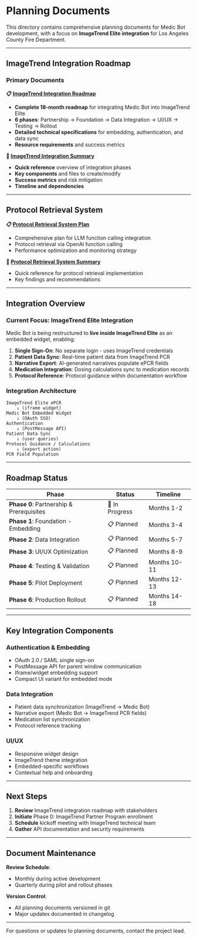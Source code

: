 # Planning Documents

This directory contains comprehensive planning documents for Medic Bot development, with a focus on **ImageTrend Elite integration** for Los Angeles County Fire Department.

---

## ImageTrend Integration Roadmap

### Primary Documents

**📋 [ImageTrend Integration Roadmap](./imagetrend-integration-roadmap.md)**
- **Complete 18-month roadmap** for integrating Medic Bot into ImageTrend Elite
- **6 phases**: Partnership → Foundation → Data Integration → UI/UX → Testing → Rollout
- **Detailed technical specifications** for embedding, authentication, and data sync
- **Resource requirements** and success metrics

**📄 [ImageTrend Integration Summary](./imagetrend-integration-summary.md)**
- **Quick reference** overview of integration phases
- **Key components** and files to create/modify
- **Success metrics** and risk mitigation
- **Timeline and dependencies**

---

## Protocol Retrieval System

**📋 [Protocol Retrieval System Plan](./protocol-retrieval-system-plan.md)**
- Comprehensive plan for LLM function calling integration
- Protocol retrieval via OpenAI function calling
- Performance optimization and monitoring strategy

**📄 [Protocol Retrieval System Summary](./protocol-retrieval-system-summary.md)**
- Quick reference for protocol retrieval implementation
- Key findings and recommendations

---

## Integration Overview

### Current Focus: ImageTrend Elite Integration

Medic Bot is being restructured to **live inside ImageTrend Elite** as an embedded widget, enabling:

1. **Single Sign-On**: No separate login - uses ImageTrend credentials
2. **Patient Data Sync**: Real-time patient data from ImageTrend PCR
3. **Narrative Export**: AI-generated narratives populate ePCR fields
4. **Medication Integration**: Dosing calculations sync to medication records
5. **Protocol Reference**: Protocol guidance within documentation workflow

### Integration Architecture

```
ImageTrend Elite ePCR
    ↓ (iframe widget)
Medic Bot Embedded Widget
    ↓ (OAuth SSO)
Authentication
    ↓ (PostMessage API)
Patient Data Sync
    ↓ (user queries)
Protocol Guidance / Calculations
    ↓ (export action)
PCR Field Population
```

---

## Roadmap Status

| Phase | Status | Timeline |
|-------|--------|----------|
| **Phase 0**: Partnership & Prerequisites | 🔄 In Progress | Months 1-2 |
| **Phase 1**: Foundation - Embedding | 📋 Planned | Months 3-4 |
| **Phase 2**: Data Integration | 📋 Planned | Months 5-7 |
| **Phase 3**: UI/UX Optimization | 📋 Planned | Months 8-9 |
| **Phase 4**: Testing & Validation | 📋 Planned | Months 10-11 |
| **Phase 5**: Pilot Deployment | 📋 Planned | Months 12-13 |
| **Phase 6**: Production Rollout | 📋 Planned | Months 14-18 |

---

## Key Integration Components

### Authentication & Embedding
- OAuth 2.0 / SAML single sign-on
- PostMessage API for parent window communication
- Iframe/widget embedding support
- Compact UI variant for embedded mode

### Data Integration
- Patient data synchronization (ImageTrend → Medic Bot)
- Narrative export (Medic Bot → ImageTrend PCR fields)
- Medication list synchronization
- Protocol reference tracking

### UI/UX
- Responsive widget design
- ImageTrend theme integration
- Embedded-specific workflows
- Contextual help and onboarding

---

## Next Steps

1. **Review** ImageTrend integration roadmap with stakeholders
2. **Initiate** Phase 0: ImageTrend Partner Program enrollment
3. **Schedule** kickoff meeting with ImageTrend technical team
4. **Gather** API documentation and security requirements

---

## Document Maintenance

**Review Schedule**:
- Monthly during active development
- Quarterly during pilot and rollout phases

**Version Control**:
- All planning documents versioned in git
- Major updates documented in changelog

---

For questions or updates to planning documents, contact the project lead.

